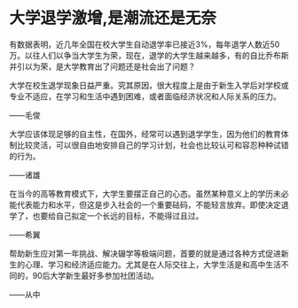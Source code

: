 # 大学退学激增,是潮流还是无奈

有数据表明，近几年全国在校大学生自动退学率已接近3%，每年退学人数近50万。以往人们以争当大学生为荣，现在，退学的大学生越来越多，有的自比乔布斯并引以为荣，是大学教育出了问题还是社会出了问题？ 

大学在校生退学现象日益严重。究其原因，很大程度上是由于新生入学后对学校或专业不适应，在学习和生活中遇到困难，或者面临经济状况和人际关系的压力。 

——毛俊 

大学应该体现足够的自主性，在国外，经常可以遇到退学学生，因为他们的教育体制比较灵活，可以很自由地安排自己的学习计划，社会也比较认可和容忍种种试错的行为。 

——诸雄 

在当今的高等教育模式下，大学生要摆正自己的心态。虽然某种意义上的学历未必能代表能力和水平，但这是步入社会的一个重要砝码，不能轻言放弃。即使决定退学了，也要给自己拟定一个长远的目标，不能得过且过。 

——希翼 

帮助新生应对第一年挑战、解决辍学等极端问题，首要的就是通过各种方式促进新生的心理、学习和经济适应能力。尤其是在人际交往上，大学生活是和高中生活不同的，90后大学新生最好多参加社团活动。 

——从中